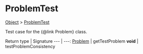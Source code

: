 # ProblemTest

[Object]() > [ProblemTest](nullfr/faylixe/googlecodejam/client/webservice/ProblemTest.md)

Test case for the {@link Problem} class.

Return type | Signature
--- | ---:
[Problem](nullfr/faylixe/googlecodejam/client/webservice/Problem.md) | getTestProblem
**void** | testProblemConsistency
